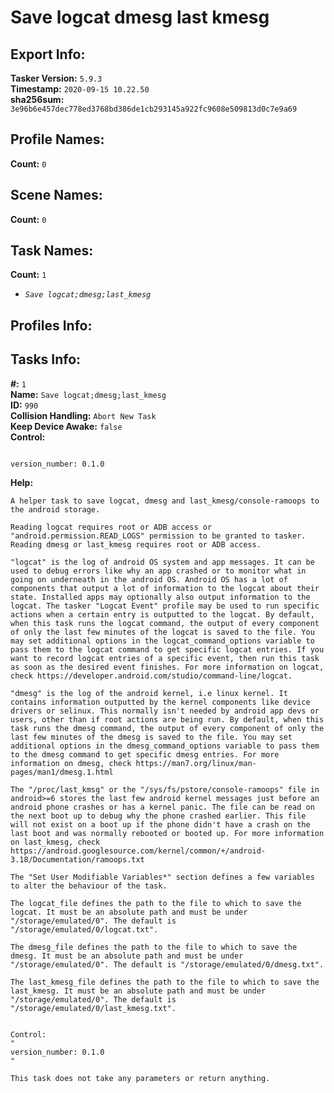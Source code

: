 # Save logcat dmesg last kmesg

## Export Info:
**Tasker Version:** `5.9.3`  
**Timestamp:** `2020-09-15 10.22.50`  
**sha256sum:** `3e96b6e457dec778ed3768bd386de1cb293145a922fc9608e509813d0c7e9a69`  



## Profile Names:
**Count:** `0`




## Scene Names:
**Count:** `0`




## Task Names:
**Count:** `1`

- *`Save logcat;dmesg;last_kmesg`*



## Profiles Info:



## Tasks Info:

**#:** `1`  
**Name:** `Save logcat;dmesg;last_kmesg`  
**ID:** `990`  
**Collision Handling:** `Abort New Task`  
**Keep Device Awake:** `false`  
**Control:**
```

version_number: 0.1.0
```
**Help:**
```
A helper task to save logcat, dmesg and last_kmesg/console-ramoops to the android storage.

Reading logcat requires root or ADB access or "android.permission.READ_LOGS" permission to be granted to tasker.
Reading dmesg or last_kmesg requires root or ADB access.

"logcat" is the log of android OS system and app messages. It can be used to debug errors like why an app crashed or to monitor what in going on underneath in the android OS. Android OS has a lot of components that output a lot of information to the logcat about their state. Installed apps may optionally also output information to the logcat. The tasker "Logcat Event" profile may be used to run specific actions when a certain entry is outputted to the logcat. By default, when this task runs the logcat command, the output of every component of only the last few minutes of the logcat is saved to the file. You may set additional options in the logcat_command_options variable to pass them to the logcat command to get specific logcat entries. If you want to record logcat entries of a specific event, then run this task as soon as the desired event finishes. For more information on logcat, check https://developer.android.com/studio/command-line/logcat.

"dmesg" is the log of the android kernel, i.e linux kernel. It contains information outputted by the kernel components like device drivers or selinux. This normally isn't needed by android app devs or users, other than if root actions are being run. By default, when this task runs the dmesg command, the output of every component of only the last few minutes of the dmesg is saved to the file. You may set additional options in the dmesg_command_options variable to pass them to the dmesg command to get specific dmesg entries. For more information on dmesg, check https://man7.org/linux/man-pages/man1/dmesg.1.html

The "/proc/last_kmsg" or the "/sys/fs/pstore/console-ramoops" file in android>=6 stores the last few android kernel messages just before an android phone crashes or has a kernel panic. The file can be read on the next boot up to debug why the phone crashed earlier. This file will not exist on a boot up if the phone didn't have a crash on the last boot and was normally rebooted or booted up. For more information on last_kmesg, check https://android.googlesource.com/kernel/common/+/android-3.18/Documentation/ramoops.txt

The "Set User Modifiable Variables*" section defines a few variables to alter the behaviour of the task.

The logcat_file defines the path to the file to which to save the logcat. It must be an absolute path and must be under "/storage/emulated/0". The default is "/storage/emulated/0/logcat.txt".

The dmesg_file defines the path to the file to which to save the dmesg. It must be an absolute path and must be under "/storage/emulated/0". The default is "/storage/emulated/0/dmesg.txt".

The last_kmesg_file defines the path to the file to which to save the last_kmesg. It must be an absolute path and must be under "/storage/emulated/0". The default is "/storage/emulated/0/last_kmesg.txt".


Control:
"
version_number: 0.1.0
"

This task does not take any parameters or return anything.
```
##

